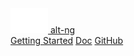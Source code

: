 <div class="topbar">
  <div class="container">
    <a class="topbar-logo" href="/">
      <img src="/img/logo-white.svg" class="topbar-logo-img"/>
      alt-ng
    </a>
    <nav class="topbar-nav">
      <a class="topbar-a {% if page.categories contains 'tutorial' %}selected{% endif %}" href="/tutorial">Getting Started</a>
      <a class="topbar-a {% if page.categories contains 'doc' %}active{% endif %}" href="/doc">Doc</a>
      <a class="topbar-a" href="https://github.com/koliseoapi/alt-ng" target="_blank">GitHub</a>
    </nav>
  </div>
</div>